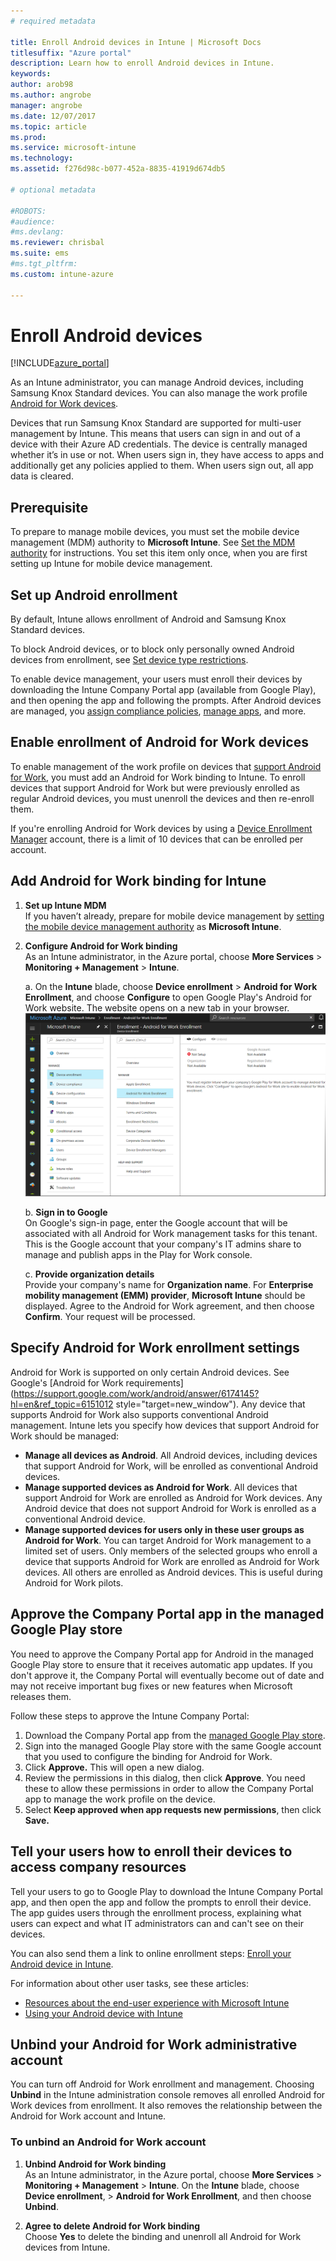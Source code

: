 ```yaml
---
# required metadata

title: Enroll Android devices in Intune | Microsoft Docs
titlesuffix: "Azure portal"
description: Learn how to enroll Android devices in Intune.
keywords:
author: arob98
ms.author: angrobe
manager: angrobe
ms.date: 12/07/2017
ms.topic: article
ms.prod:
ms.service: microsoft-intune
ms.technology:
ms.assetid: f276d98c-b077-452a-8835-41919d674db5

# optional metadata

#ROBOTS:
#audience:
#ms.devlang:
ms.reviewer: chrisbal
ms.suite: ems
#ms.tgt_pltfrm:
ms.custom: intune-azure

---
```


# Enroll Android devices

[!INCLUDE[azure_portal](./includes/azure_portal.md)]

As an Intune administrator, you can manage Android devices, including Samsung Knox Standard devices. You can also manage the work profile [Android for Work devices](#enable-enrollment-of-android-for-work-devices).

Devices that run Samsung Knox Standard are supported for multi-user management by Intune. This means that users can sign in and out of a device with their Azure AD credentials. The device is centrally managed whether it’s in use or not. When users sign in, they have access to apps and additionally get any policies applied to them. When users sign out, all app data is cleared.

## Prerequisite

To prepare to manage mobile devices, you must set the mobile device management (MDM) authority to **Microsoft Intune**. See [Set the MDM authority](mdm-authority-set.md) for instructions. You set this item only once, when you are first setting up Intune for mobile device management.

## Set up Android enrollment

By default, Intune allows enrollment of Android and Samsung Knox Standard devices.

To block Android devices, or to block only personally owned Android devices from enrollment, see [Set device type restrictions](enrollment-restrictions-set.md).

To enable device management, your users must enroll their devices by downloading the Intune Company Portal app (available from Google Play), and then opening the app and following the prompts. After Android devices are managed, you [assign compliance policies](compliance-policy-create-android.md), [manage apps](app-management.md), and more.

## Enable enrollment of Android for Work devices

To enable management of the work profile on devices that [support Android for Work](https://support.google.com/work/android/answer/6174145?hl=en&ref_topic=6151012), you must add an Android for Work binding to Intune. To enroll devices that support Android for Work but were previously enrolled as regular Android devices, you must unenroll the devices and then re-enroll them.

If you're enrolling Android for Work devices by using a [Device Enrollment Manager](device-enrollment-manager-enroll.md) account, there is a limit of 10 devices that can be enrolled per account.

## Add Android for Work binding for Intune

1. **Set up Intune MDM**<br>
If you haven’t already, prepare for mobile device management by  [setting the mobile device management authority](mdm-authority-set.md) as **Microsoft Intune**.
2. **Configure Android for Work binding**<br>
    As an Intune administrator, in the Azure portal, choose **More Services** > **Monitoring + Management** > **Intune**.

   a. On the **Intune** blade, choose **Device enrollment** > **Android for Work Enrollment**, and choose **Configure** to open Google Play's Android for Work website. The website opens on a new tab in your browser.
   ![Screenshot showing link to configure the Android for Work binding](./media/android-work-bind.png)

   b. **Sign in to Google**<br>
   On Google's sign-in page, enter the Google account that will be associated with all Android for Work management tasks for this tenant. This is the Google account that your company's IT admins share to manage and publish apps in the Play for Work console.

   c. **Provide organization details**<br>
   Provide your company's name for **Organization name**. For **Enterprise mobility management (EMM) provider**, **Microsoft Intune** should be displayed. Agree to the Android for Work agreement, and then choose **Confirm**. Your request will be processed.

## Specify Android for Work enrollment settings
   Android for Work is supported on only certain Android devices. See Google's [Android for Work requirements](https://support.google.com/work/android/answer/6174145?hl=en&ref_topic=6151012 style="target=new_window"). Any device that supports Android for Work also supports conventional Android management. Intune lets you specify how devices that support Android for Work should be managed:

   - **Manage all devices as Android**. All Android devices, including devices that support Android for Work, will be enrolled as conventional Android devices.
   - **Manage supported devices as Android for Work**. All devices that support Android for Work are enrolled as Android for Work devices. Any Android device that does not support Android for Work is enrolled as a conventional Android device.
   - **Manage supported devices for users only in these user groups as Android for Work**. You can target Android for Work management to a limited set of users. Only members of the selected groups who enroll a device that supports Android for Work are enrolled as Android for Work devices. All others are enrolled as Android devices. This is useful during Android for Work pilots.

## Approve the Company Portal app in the managed Google Play store
You need to approve the Company Portal app for Android in the managed Google Play store to ensure that it receives automatic app updates. If you don't approve it, the Company Portal will eventually become out of date and may not receive important bug fixes or new features when Microsoft releases them.

Follow these steps to approve the Intune Company Portal:

1.  Download the Company Portal app from the [managed Google Play store](https://play.google.com/work/apps/details?id=com.microsoft.windowsintune.companyportal).
2.  Sign into the managed Google Play store with the same Google account that you used to configure the binding for Android for Work.
3.  Click **Approve.**  This will open a new dialog.
4.  Review the permissions in this dialog, then click **Approve**. You need these to allow these permissions in order to allow the Company Portal app to manage the work profile on the device.
5.  Select **Keep approved when app requests new permissions**, then click **Save.**

<!--  ## Next steps for Android for Work
After configuring the Android for Work binding and settings, you can do the following:
- [Deploy Android for Work apps](android-for-work-apps.md)
- [Add Android for Work configuration policies](android-for-work-policy-settings-in-microsoft-intune.md)  -->

## Tell your users how to enroll their devices to access company resources

Tell your users to go to Google Play to download the Intune Company Portal app, and then open the app and follow the prompts to enroll their device. The app guides users through the enrollment process, explaining what users can expect and what IT administrators can and can't see on their devices.

You can also send them a link to online enrollment steps: [Enroll your Android device in Intune](https://docs.microsoft.com/intune-user-help/enroll-your-device-in-intune-android).

For information about other user tasks, see these articles:

- [Resources about the end-user experience with Microsoft Intune](end-user-educate.md)
- [Using your Android device with Intune](https://docs.microsoft.com/intune-user-help/using-your-android-device-with-intune)

## Unbind your Android for Work administrative account

You can turn off Android for Work enrollment and management. Choosing **Unbind** in the Intune administration console removes all enrolled Android for Work devices from enrollment. It also removes the relationship between the Android for Work account and Intune.

### To unbind an Android for Work account

1. **Unbind Android for Work binding**<br>
    As an Intune administrator, in the Azure portal, choose **More Services** > **Monitoring + Management** > **Intune**.  On the **Intune** blade, choose **Device enrollment**, > **Android for Work Enrollment**, and then choose **Unbind**.

2. **Agree to delete Android for Work binding**<br>
  Choose **Yes** to delete the binding and unenroll all Android for Work devices from Intune.
